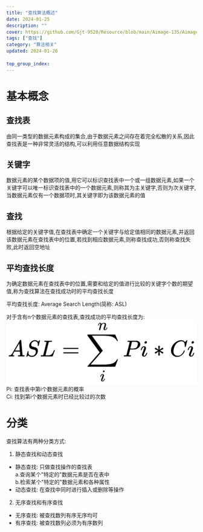 ```yaml
---
title: "查找算法概述"
date: 2024-01-25
description: ""
cover: https://github.com/Gjt-9520/Resource/blob/main/Aimage-135/Aimage1.jpg?raw=true
tags: ["查找"]
category: "算法相关"
updated: 2024-01-26

top_group_index:
---
```


# 基本概念

## 查找表      

由同一类型的数据元素构成的集合,由于数据元素之间存在着完全松散的关系,因此查找表是一种非常灵活的结构,可以利用任意数据结构实现

## 关键字     

数据元素的某个数据项的值,用它可以标识查找表中一个或一组数据元素,如果一个关键字可以唯一标识查找表中的一个数据元素,则称其为主关键字,否则为次关键字,当数据元素仅有一个数据项时,其关键字即为该数据元素的值

## 查找

根据给定的关键字值,在查找表中确定一个关键字与给定值相同的数据元素,并返回该数据元素在查找表中的位置,若找到相应数据元素,则称查找成功,否则称查找失败,此时返回空地址

## 平均查找长度 

为确定数据元素在查找表中的位置,需要和给定的值进行比较的关键字个数的期望值,称为查找算法在查找成功时的平均查找长度

平均查找长度: Average Search Length(简称: ASL)

对于含有n个数据元素的查找表,查找成功的平均查找长度为:     
![ASL](../images/ASL.jpg)      
Pi: 查找表中第i个数据元素的概率     　    
Ci: 找到第i个数据元素时已经比较过的次数   

# 分类

查找算法有两种分类方式:    

1. 静态查找和动态查找    
- 静态查找: 只做查找操作的查找表   
a.查询某个"特定的"数据元素是否在表中    
b.检索某个"特定的"数据元素和各种属性    
- 动态查找: 在查找中同时进行插入或删除等操作   

2. 无序查找和有序查找       
- 无序查找: 被查找数列有序无序均可
- 有序查找: 被查找数列必须为有序数列    